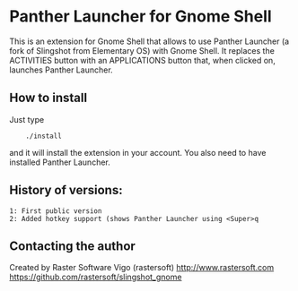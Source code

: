 # Panther Launcher for Gnome Shell

This is an extension for Gnome Shell that allows to use Panther Launcher
(a fork of Slingshot from Elementary OS) with Gnome Shell. It replaces the
ACTIVITIES button with an APPLICATIONS button that, when clicked on, launches
Panther Launcher.

## How to install

Just type

        ./install

and it will install the extension in your account. You also need to have
installed Panther Launcher.

## History of versions:

    1: First public version
    2: Added hotkey support (shows Panther Launcher using <Super>q

## Contacting the author

Created by Raster Software Vigo (rastersoft) 
http://www.rastersoft.com 
https://github.com/rastersoft/slingshot_gnome 
